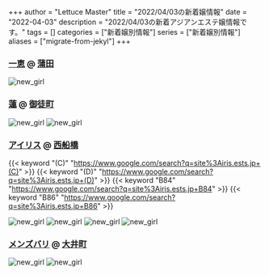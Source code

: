 +++
author = "Lettuce Master"
title = "2022/04/03の新着嬢情報"
date = "2022-04-03"
description = "2022/04/03の新着アジアンエステ嬢情報です。"
tags = []
categories = ["新着嬢別情報"]
series = ["新着嬢別情報"]
aliases = ["migrate-from-jekyl"]
+++
### [一恵](http://kazue.me-es.com/) @ [蒲田](/post/kamata)


![new_girl](https://i.imgur.com/84YQIZh.jpeg)
### [蓮](https://hasu.ies.bz/) @ [御徒町](/post/okachimachi)


![new_girl](https://hasu.ies.bz/photos/sites/28/2022/04/2022040205225227.jpg_300X450.jpg)
![new_girl](https://hasu.ies.bz/photos/sites/28/2022/04/2022040205225828.jpg_300X450.jpg)
### [アイリス](https://iris.ests.jp/) @ [西船橋](/post/nishifunabashi)
{{< keyword "(C)" "https://www.google.com/search?q=site%3Airis.ests.jp+(C)" >}} {{< keyword "(D)" "https://www.google.com/search?q=site%3Airis.ests.jp+(D)" >}} {{< keyword "B84" "https://www.google.com/search?q=site%3Airis.ests.jp+B84" >}} {{< keyword "B86" "https://www.google.com/search?q=site%3Airis.ests.jp+B86" >}} 

![new_girl](https://iris.ests.jp/photos/sites/58/2022/03/2022031910341987-302x403.jpeg_302X450.jpeg)
![new_girl](https://iris.ests.jp/photos/sites/58/2022/03/2022033014565910-302x381.jpeg_302X450.jpeg)
![new_girl](https://iris.ests.jp/photos/sites/58/2022/04/2022040216342834-302x423.jpeg_302X450.jpeg)
![new_girl](https://iris.ests.jp/photos/sites/58/2022/04/2022040216342834.jpeg_302X450.jpeg)
### [メンズバリ](http://mensbali.net/) @ [大井町](/post/oimachi)


![new_girl](https://i.imgur.com/QxKmC0u.jpeg)
![new_girl](https://i.imgur.com/QpzA8fi.jpeg)
